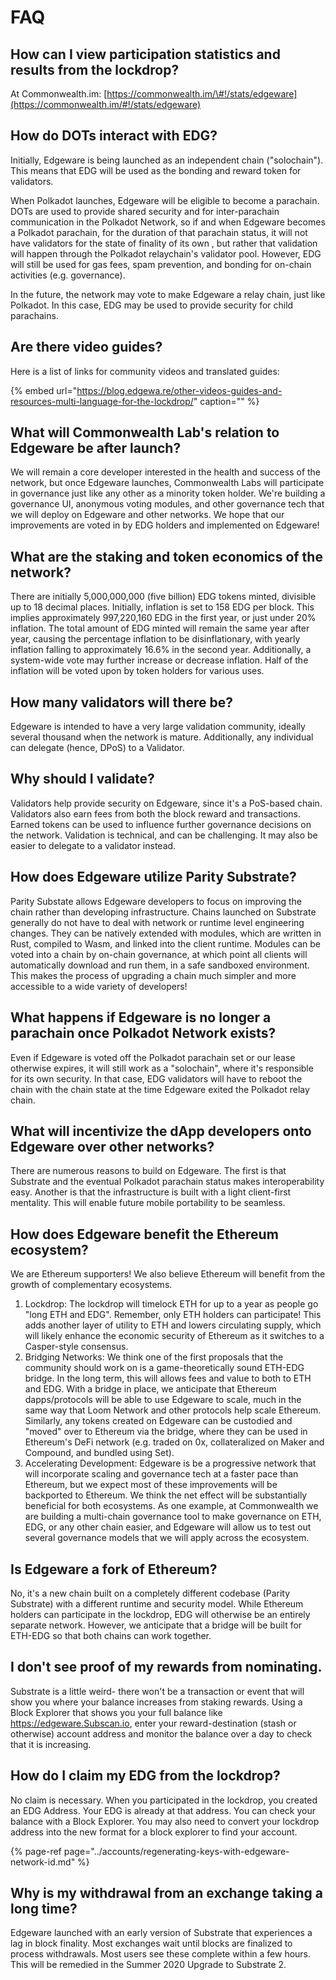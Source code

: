 # FAQ

## How can I view participation statistics and results from the lockdrop?

At Commonwealth.im: [https://commonwealth.im/\#!/stats/edgeware](https://commonwealth.im/#!/stats/edgeware)

## How do DOTs interact with EDG?

Initially, Edgeware is being launched as an independent chain \("solochain"\). This means that EDG will be used as the bonding and reward token for validators.

When Polkadot launches, Edgeware will be eligible to become a parachain. DOTs are used to provide shared security and for inter-parachain communication in the Polkadot Network, so if and when Edgeware becomes a Polkadot parachain, for the duration of that parachain status, it will not have validators for the state of finality of its own , but rather that validation will happen through the Polkadot relaychain's validator pool. However, EDG will still be used for gas fees, spam prevention, and bonding for on-chain activities \(e.g. governance\).

In the future, the network may vote to make Edgeware a relay chain, just like Polkadot. In this case, EDG may be used to provide security for child parachains.

## Are there video guides?

Here is a list of links for community videos and translated guides:

{% embed url="https://blog.edgewa.re/other-videos-guides-and-resources-multi-language-for-the-lockdrop/" caption="" %}

## What will Commonwealth Lab's relation to Edgeware be after launch?

We will remain a core developer interested in the health and success of the network, but once Edgeware launches, Commonwealth Labs will participate in governance just like any other as a minority token holder. We're building a governance UI, anonymous voting modules, and other governance tech that we will deploy on Edgeware and other networks. We hope that our improvements are voted in by EDG holders and implemented on Edgeware!

## What are the staking and token economics of the network?

There are initially 5,000,000,000 \(five billion\) EDG tokens minted, divisible up to 18 decimal places. Initially, inflation is set to 158 EDG per block. This implies approximately 997,220,160 EDG in the first year, or just under 20% inflation. The total amount of EDG minted will remain the same year after year, causing the percentage inflation to be disinflationary, with yearly inflation falling to approximately 16.6% in the second year. Additionally, a system-wide vote may further increase or decrease inflation. Half of the inflation will be voted upon by token holders for various uses.

## How many validators will there be?

Edgeware is intended to have a very large validation community, ideally several thousand when the network is mature. Additionally, any individual can delegate \(hence, DPoS\) to a Validator.

## Why should I validate?

Validators help provide security on Edgeware, since it's a PoS-based chain. Validators also earn fees from both the block reward and transactions. Earned tokens can be used to influence further governance decisions on the network. Validation is technical, and can be challenging. It may also be easier to delegate to a validator instead.

## How does Edgeware utilize Parity Substrate?

Parity Substate allows Edgeware developers to focus on improving the chain rather than developing infrastructure. Chains launched on Substrate generally do not have to deal with network or runtime level engineering changes. They can be natively extended with modules, which are written in Rust, compiled to Wasm, and linked into the client runtime. Modules can be voted into a chain by on-chain governance, at which point all clients will automatically download and run them, in a safe sandboxed environment. This makes the process of upgrading a chain much simpler and more accessible to a wide variety of developers!

## What happens if Edgeware is no longer a parachain once Polkadot Network exists?

Even if Edgeware is voted off the Polkadot parachain set or our lease otherwise expires, it will still work as a "solochain", where it's responsible for its own security. In that case, EDG validators will have to reboot the chain with the chain state at the time Edgeware exited the Polkadot relay chain.

## What will incentivize the dApp developers onto Edgeware over other networks?

There are numerous reasons to build on Edgeware. The first is that Substrate and the eventual Polkadot parachain status makes interoperability easy. Another is that the infrastructure is built with a light client-first mentality. This will enable future mobile portability to be seamless.

## How does Edgeware benefit the Ethereum ecosystem?

We are Ethereum supporters! We also believe Ethereum will benefit from the growth of complementary ecosystems.

1. Lockdrop: The lockdrop will timelock ETH for up to a year as people go "long ETH and EDG". Remember, only ETH holders can participate! This adds another layer of utility to ETH and lowers circulating supply, which will likely enhance the economic security of Ethereum as it switches to a Casper-style consensus.
2. Bridging Networks: We think one of the first proposals that the community should work on is a game-theoretically sound ETH-EDG bridge. In the long term, this will allows fees and value to both to ETH and EDG. With a bridge in place, we anticipate that Ethereum dapps/protocols will be able to use Edgeware to scale, much in the same way that Loom Network and other protocols help scale Ethereum. Similarly, any tokens created on Edgeware can be custodied and "moved" over to Ethereum via the bridge, where they can be used in Ethereum's DeFi network \(e.g. traded on 0x, collateralized on Maker and Compound, and bundled using Set\).
3. Accelerating Development: Edgeware is be a progressive network that will incorporate scaling and governance tech at a faster pace than Ethereum, but we expect most of these improvements will be backported to Ethereum. We think the net effect will be substantially beneficial for both ecosystems. As one example, at Commonwealth we are building a multi-chain governance tool to make governance on ETH, EDG, or any other chain easier, and Edgeware will allow us to test out several governance models that we will apply across the ecosystem.

## Is Edgeware a fork of Ethereum?

No, it's a new chain built on a completely different codebase \(Parity Substrate\) with a different runtime and security model. While Ethereum holders can participate in the lockdrop, EDG will otherwise be an entirely separate network. However, we anticipate that a bridge will be built for ETH-EDG so that both chains can work together.





## I don't see proof of my rewards from nominating.

Substrate is a little weird- there won't be a transaction or event that will show you where your balance increases from staking rewards. Using a Block Explorer that shows you your full balance like https://edgeware.Subscan.io, enter your reward-destination \(stash or otherwise\) account address and monitor the balance over a day to check that it is increasing.    


## How do I claim my EDG from the lockdrop?

No claim is necessary. When you participated in the lockdrop, you created an EDG Address. Your EDG is already at that address. You can check your balance with a Block Explorer. You may also need to convert your lockdrop address into the new format for a block explorer to find your account.

{% page-ref page="../accounts/regenerating-keys-with-edgeware-network-id.md" %}

## Why is my withdrawal from an exchange taking a long time?

Edgeware launched with an early version of Substrate that experiences a lag in block finality. Most exchanges wait until blocks are finalized to process withdrawals. Most users see these complete within a few hours. This will be remedied in the Summer 2020 Upgrade to Substrate 2.

